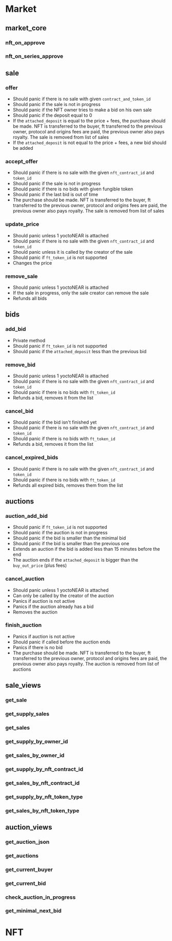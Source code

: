 # Market

## market_core

### nft_on_approve
### nft_on_series_approve

## sale

### offer
- Should panic if there is no sale with given `contract_and_token_id`
- Should panic if the sale is not in progress
- Should panic if the NFT owner tries to make a bid on his own sale
- Should panic if the deposit equal to 0
- If the `attached_deposit` is equal to the price + fees, the purchase should be made. NFT is transferred to the buyer, ft transferred to the previous owner, protocol and origins fees are paid, the previous owner also pays royalty. The sale is removed from list of sales
- If the `attached_deposit` is not equal to the price + fees, a new bid should be added
### accept_offer
- Should panic if there is no sale with the given `nft_contract_id` and `token_id`
- Should panic if the sale is not in progress
- Should panic if there is no bids with given fungible token
- Should panic if the last bid is out of time
- The purchase should be made. NFT is transferred to the buyer, ft transferred to the previous owner, protocol and origins fees are paid, the previous owner also pays royalty. The sale is removed from list of sales
### update_price
- Should panic unless 1 yoctoNEAR is attached
- Should panic if there is no sale with the given `nft_contract_id` and `token_id`
- Should panic unless it is called by the creator of the sale
- Should panic if `ft_token_id` is not supported
- Changes the price
### remove_sale
- Should panic unless 1 yoctoNEAR is attached
- If the sale in progress, only the sale creator can remove the sale
- Refunds all bids

## bids

### add_bid
- Private method
- Should panic if `ft_token_id` is not supported
- Should panic if the `attached_deposit` less than the previous bid
### remove_bid
- Should panic unless 1 yoctoNEAR is attached
- Should panic if there is no sale with the given `nft_contract_id` and `token_id`
- Should panic if there is no bids with `ft_token_id`
- Refunds a bid, removes it from the list
### cancel_bid
- Should panic if the bid isn't finished yet
- Should panic if there is no sale with the given `nft_contract_id` and `token_id`
- Should panic if there is no bids with `ft_token_id`
- Refunds a bid, removes it from the list
### cancel_expired_bids
- Should panic if there is no sale with the given `nft_contract_id` and `token_id`
- Should panic if there is no bids with `ft_token_id`
- Refunds all expired bids, removes them from the list

## auctions

### auction_add_bid
- Should panic if `ft_token_id` is not supported
- Should panic if the auction is not in progress
- Should panic if the bid is smaller than the minimal bid
- Should panic if the bid is smaller than the previous one
- Extends an auction if the bid is added less than 15 minutes before the end
- The auction ends if the `attached_deposit` is bigger than the `buy_out_price` (plus fees)
### cancel_auction
- Should panic unless 1 yoctoNEAR is attached
- Can only be called by the creator of the auction
- Panics if auction is not active
- Panics if the auction already has a bid
- Removes the auction
### finish_auction
- Panics if auction is not active
- Should panic if called before the auction ends
- Panics if there is no bid
- The purchase should be made. NFT is transferred to the buyer, ft transferred to the previous owner, protocol and origins fees are paid, the previous owner also pays royalty. The auction is removed from list of auctions

## sale_views

### get_sale
### get_supply_sales
### get_sales
### get_supply_by_owner_id
### get_sales_by_owner_id
### get_supply_by_nft_contract_id
### get_sales_by_nft_contract_id
### get_supply_by_nft_token_type
### get_sales_by_nft_token_type

## auction_views

### get_auction_json
### get_auctions
### get_current_buyer
### get_current_bid
### check_auction_in_progress
### get_minimal_next_bid

# NFT
